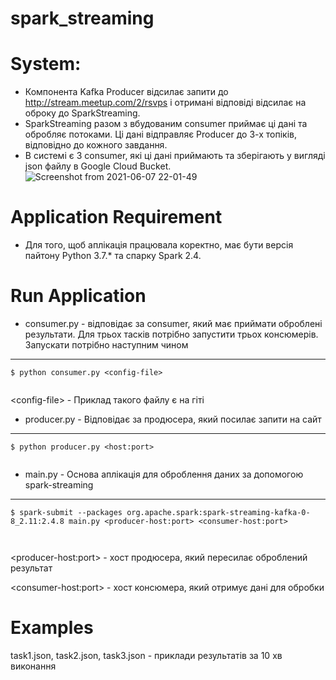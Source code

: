# spark_streaming

# System:
* Компонента Kafka Producer відсилає запити до http://stream.meetup.com/2/rsvps і отримані відповіді відсилає на оброку до SparkStreaming.
* SparkStreaming разом з вбудованим consumer приймає ці дані та обробляє потоками. Ці дані відправляє Producer до 3-х топіків, відповідно до кожного завдання.
* В системі є 3 consumer, які ці дані приймають та зберігають у вигляді json файлу в Google Cloud Bucket. 
![Screenshot from 2021-06-07 22-01-49](https://user-images.githubusercontent.com/47101236/121074058-01b05d00-c7dc-11eb-9495-5a96ad057900.png)
# Application Requirement
* Для того, щоб аплікація працювала коректно, має бути версія пайтону Python 3.7.* та спарку Spark 2.4.

# Run Application
* consumer.py - відповідає за consumer, який має приймати оброблені результати. Для трьох тасків потрібно запустити трьох консюмерів. Запускати потрібно наступним чином
--------------------------

```
$ python consumer.py <config-file>


```
\<config-file\> - Приклад такого файлу є на гіті

* producer.py - Відповідає за продюсера, який посилає запити на сайт

--------------------------

```
$ python producer.py <host:port>


```
* main.py - Основа аплікація для оброблення даних за допомогою spark-streaming

--------------------------

```
$ spark-submit --packages org.apache.spark:spark-streaming-kafka-0-8_2.11:2.4.8 main.py <producer-host:port> <consumer-host:port>



```

\<producer-host:port\> - хост продюсера, який пересилає оброблений результат

\<consumer-host:port\> - хост консюмера, який отримує дані для обробки

# Examples

task1.json, task2.json, task3.json - приклади результатів за 10 хв виконання
